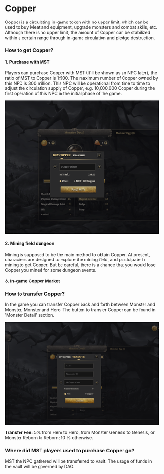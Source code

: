 # Copper

Copper is a circulating in-game token with no upper limit, which can be used to buy Meat and equipment, upgrade monsters and combat skills, etc. Although there is no upper limit, the amount of Copper can be stabilized within a certain range through in-game circulation and pledge destruction.

### How to get Copper?

#### 1. Purchase with MST

Players can purchase Copper with MST (It'll be shown as an NPC later), the ratio of MST to Copper is 1:500. The maximum number of Copper owned by this NPC is 300 million. This NPC will be operational from time to time to adjust the circulation supply of Copper, e.g. 10,000,000 Copper during the first operation of this NPC in the initial phase of the game.

![](<../.gitbook/assets/buy copper.png>)

#### 2. Mining field dungeon

Mining is supposed to be the main method to obtain Copper. At present, characters are designed to explore the mining field, and participate in mining to get Copper. But be careful, there is a chance that you would lose Copper you mined for some dungeon events.

#### 3. In-game Copper Market



### How to transfer Copper?

In the game you can transfer Copper back and forth between Monster and Monster, Monster and Hero. The button to transfer Copper can be found in 'Monster Detail' section.

![](<../.gitbook/assets/image (4).png>)

**Transfer Fee:** 5% from Hero to Hero, from Monster Genesis to Genesis, or Monster Reborn to Reborn; 10 % otherwise.

### Where did MST players used to purchase Copper go?

MST the NPC gathered will be transferred to vault. The usage of funds in the vault will be governed by DAO.
